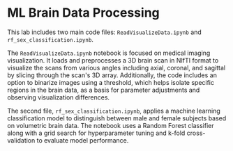 # ML Brain Data Processing

This lab includes two main code files: `ReadVisualizeData.ipynb` and `rf_sex_classification.ipynb`. 

The `ReadVisualizeData.ipynb` notebook is focused on medical imaging visualization. It loads and preprocesses a 3D brain scan in NIfTI format to visualize the scans from various angles including axial, coronal, and sagittal by slicing through the scan's 3D array. Additionally, the code includes an option to binarize images using a threshold, which helps isolate specific regions in the brain data, as a basis for parameter adjustments and observing visualization differences.

The second file, `rf_sex_classification.ipynb`, applies a machine learning classification model to distinguish between male and female subjects based on volumetric brain data. The notebook uses a Random Forest classifier along with a grid search for hyperparameter tuning and k-fold cross-validation to evaluate model performance. 
